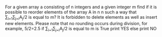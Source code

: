 For a given array a consisting of n integers and a given integer m find if it is possible to reorder elements of the array A in 
                 n              n
such a way that ∑<sub>i=1</sub>∑<sub>j=i</sub>A<sub>j</sub>/2 is equal to m? It is forbidden to delete elements as well as insert new elements. Please note that no rounding occurs during division, for example, 5/2=2.5
if ∑<sub>i=1</sub>∑<sub>j=i</sub>A<sub>j</sub>/2 is equal to m is True print YES else print NO
